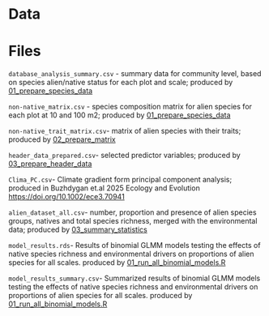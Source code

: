 # Data

# Files 

`database_analysis_summary.csv` -  summary data for community level, based on species alien/native status for each plot and scale; produced by [01_prepare_species_data](../R/01_prepare_data/01_prepare_species_data.R)

`non-native_matrix.csv` -  species composition matrix for alien species for each plot at 10 and 100 m2; produced by [01_prepare_species_data](../R/01_prepare_data/01_prepare_species_data.R)

`non-native_trait_matrix.csv`-  matrix of alien species with their traits; produced by [02_prepare_matrix](../R/01_prepare_data/02_prepare_matrix.R)

`header_data_prepared.csv`- selected predictor variables; produced by [03_prepare_header_data](../R/01_prepare_data/03_prepare_header_data.R)

`Clima_PC.csv`- Climate gradient form principal component analysis; produced in Buzhdygan et.al 2025 Ecology and Evolution https://doi.org/10.1002/ece3.70941

`alien_dataset_all.csv`- number, proportion and presence of alien species groups, natives and total species richness, merged with the environmental data; produced by [03_summary_statistics](../R/05_summary_stats/03_summary_statistics.R)

`model_results.rds`- Results of binomial GLMM models testing the effects of native species richness and environmental drivers on proportions of alien species for all scales. produced by [01_run_all_binomial_models.R](../R/02_run_models/01_run_all_binomial_models.R)

`model_results_summary.csv`- Summarized results of binomial GLMM models testing the effects of native species richness and environmental drivers on proportions of alien species for all scales. produced by [01_run_all_binomial_models.R](../R/02_run_models/01_run_all_binomial_models.R)
